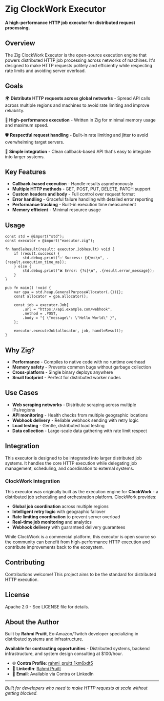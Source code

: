 # Zig ClockWork Executor

**A high-performance HTTP job executor for distributed request processing.**

## Overview

The Zig ClockWork Executor is the open-source execution engine that powers distributed HTTP job processing across networks of machines. It's designed to make HTTP requests politely and efficiently while respecting rate limits and avoiding server overload.

## Goals

🌍 **Distribute HTTP requests across global networks** - Spread API calls across multiple regions and machines to avoid rate limiting and improve reliability.

🚀 **High-performance execution** - Written in Zig for minimal memory usage and maximum speed.

🛡️ **Respectful request handling** - Built-in rate limiting and jitter to avoid overwhelming target servers.

🔧 **Simple integration** - Clean callback-based API that's easy to integrate into larger systems.

## Key Features

- **Callback-based execution** - Handle results asynchronously
- **Multiple HTTP methods** - GET, POST, PUT, DELETE, PATCH support
- **Custom headers and body** - Full control over request format
- **Error handling** - Graceful failure handling with detailed error reporting
- **Performance tracking** - Built-in execution time measurement
- **Memory efficient** - Minimal resource usage

## Usage

```zig
const std = @import("std");
const executor = @import("executor.zig");

fn handleResult(result: executor.JobResult) void {
    if (result.success) {
        std.debug.print("✅ Success: {d}ms\n", .{result.execution_time_ms});
    } else {
        std.debug.print("❌ Error: {?s}\n", .{result.error_message});
    }
}

pub fn main() !void {
    var gpa = std.heap.GeneralPurposeAllocator(.{}){};
    const allocator = gpa.allocator();
    
    const job = executor.Job{
        .url = "https://api.example.com/webhook",
        .method = .POST,
        .body = "{ \"message\": \"Hello World\" }",
    };
    
    executor.executeJob(allocator, job, handleResult);
}
```

## Why Zig?

- **Performance** - Compiles to native code with no runtime overhead
- **Memory safety** - Prevents common bugs without garbage collection
- **Cross-platform** - Single binary deploys anywhere
- **Small footprint** - Perfect for distributed worker nodes

## Use Cases

- **Web scraping networks** - Distribute scraping across multiple IPs/regions
- **API monitoring** - Health checks from multiple geographic locations  
- **Webhook delivery** - Reliable webhook sending with retry logic
- **Load testing** - Gentle, distributed load testing
- **Data collection** - Large-scale data gathering with rate limit respect

## Integration

This executor is designed to be integrated into larger distributed job systems. It handles the core HTTP execution while delegating job management, scheduling, and coordination to external systems.

### ClockWork Integration

This executor was originally built as the execution engine for **ClockWork** - a distributed job scheduling and orchestration platform. ClockWork provides:

- **Global job coordination** across multiple regions
- **Intelligent retry logic** with geographic failover  
- **Rate limiting coordination** to prevent server overload
- **Real-time job monitoring** and analytics
- **Webhook delivery** with guaranteed delivery guarantees

While ClockWork is a commercial platform, this executor is open source so the community can benefit from high-performance HTTP execution and contribute improvements back to the ecosystem.

## Contributing

Contributions welcome! This project aims to be the standard for distributed HTTP execution.

## License

Apache 2.0 - See LICENSE file for details.

## About the Author

Built by **Rahmi Pruitt**, Ex-Amazon/Twitch developer specializing in distributed systems and infrastructure.

**Available for contracting opportunities** - Distributed systems, backend infrastructure, and system design consulting at $100/hour.

- 🌐 **Contra Profile**: [rahmi_pruitt_1km6xdt5](https://contra.com/rahmi_pruitt_1km6xdt5)
- 💼 **LinkedIn**: [Rahmi Pruitt](https://www.linkedin.com/in/rahmi-pruitt-a1bb4a127/)
- 📧 **Email**: Available via Contra or LinkedIn

---

*Built for developers who need to make HTTP requests at scale without getting blocked.*
